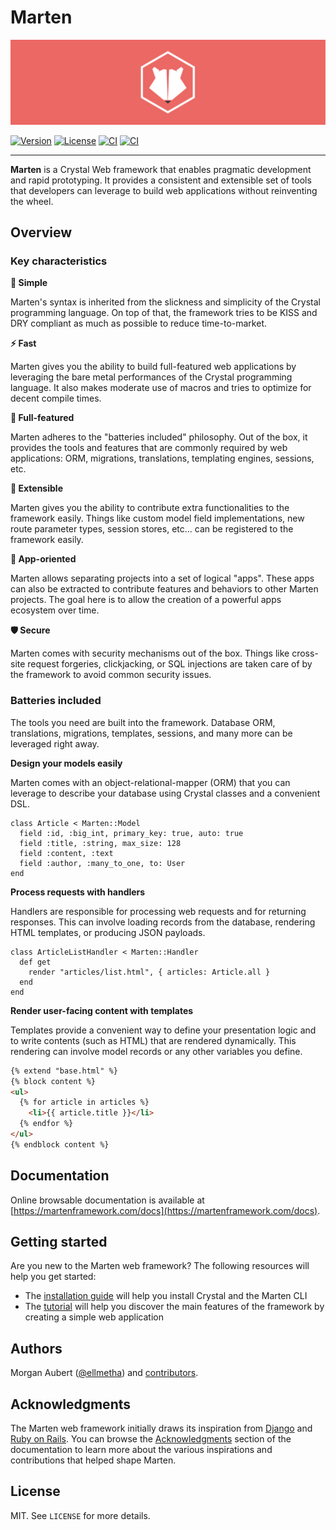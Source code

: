 # Marten

![logo](docs/static/img/hero.svg)

[![Version](https://img.shields.io/github/v/tag/martenframework/marten)](https://github.com/martenframework/marten/tags)
[![License](https://img.shields.io/github/license/martenframework/marten)](https://github.com/martenframework/marten/blob/main/LICENSE)
[![CI](https://github.com/martenframework/marten/workflows/Specs/badge.svg)](https://github.com/martenframework/marten/actions)
[![CI](https://github.com/martenframework/marten/workflows/QA/badge.svg)](https://github.com/martenframework/marten/actions)

---

**Marten** is a Crystal Web framework that enables pragmatic development and rapid prototyping. It 
provides a consistent and extensible set of tools that developers can leverage to build web applications without 
reinventing the wheel.

## Overview

### Key characteristics

**🎯 Simple** 

Marten's syntax is inherited from the slickness and simplicity of the Crystal programming language. On top of that, the framework tries to be KISS and DRY compliant as much as possible to reduce time-to-market.

**⚡ Fast**

Marten gives you the ability to build full-featured web applications by leveraging the bare metal performances of the Crystal programming language. It also makes moderate use of macros and tries to optimize for decent compile times.

**🧳 Full-featured**

Marten adheres to the "batteries included" philosophy. Out of the box, it provides the tools and features that are commonly required by web applications: ORM, migrations, translations, templating engines, sessions, etc.

**🔧 Extensible**

Marten gives you the ability to contribute extra functionalities to the framework easily. Things like custom model field implementations, new route parameter types, session stores, etc... can be registered to the framework easily.

**💠 App-oriented**

Marten allows separating projects into a set of logical "apps". These apps can also be extracted to contribute features and behaviors to other Marten projects. The goal here is to allow the creation of a powerful apps ecosystem over time.

**🛡️ Secure**

Marten comes with security mechanisms out of the box. Things like cross-site request forgeries, clickjacking, or SQL injections are taken care of by the framework to avoid common security issues.

### Batteries included

The tools you need are built into the framework. Database ORM, translations, migrations, templates, sessions, and many more can be leveraged right away.

**Design your models easily**

Marten comes with an object-relational-mapper (ORM) that you can leverage to describe your database using Crystal classes and a convenient DSL.

```crystal
class Article < Marten::Model
  field :id, :big_int, primary_key: true, auto: true
  field :title, :string, max_size: 128
  field :content, :text
  field :author, :many_to_one, to: User
end
```

**Process requests with handlers**

Handlers are responsible for processing web requests and for returning responses. This can involve loading records from the database, rendering HTML templates, or producing JSON payloads.

```crystal
class ArticleListHandler < Marten::Handler
  def get
    render "articles/list.html", { articles: Article.all }
  end
end
```

**Render user-facing content with templates**

Templates provide a convenient way to define your presentation logic and to write contents (such as HTML) that are rendered dynamically. This rendering can involve model records or any other variables you define.

```html
{% extend "base.html" %}
{% block content %}
<ul>
  {% for article in articles %}
    <li>{{ article.title }}</li>
  {% endfor %}
</ul>
{% endblock content %}
```

## Documentation

Online browsable documentation is available at [https://martenframework.com/docs](https://martenframework.com/docs).

## Getting started

Are you new to the Marten web framework? The following resources will help you get started:

* The [installation guide](https://martenframework.com/docs/getting-started/installation) will help you install Crystal and the Marten CLI
* The [tutorial](https://martenframework.com/docs/getting-started/tutorial) will help you discover the main features of the framework by creating a simple web application

## Authors

Morgan Aubert ([@ellmetha](https://github.com/ellmetha)) and 
[contributors](https://github.com/martenframework/marten/contributors).

## Acknowledgments

The Marten web framework initially draws its inspiration from [Django](https://www.djangoproject.com/) and [Ruby on Rails](https://rubyonrails.org/). You can browse the [Acknowledgments](https://martenframework.com/docs/the-marten-project/acknowledgements) section of the documentation to learn more about the various inspirations and contributions that helped shape Marten.

## License

MIT. See ``LICENSE`` for more details.
